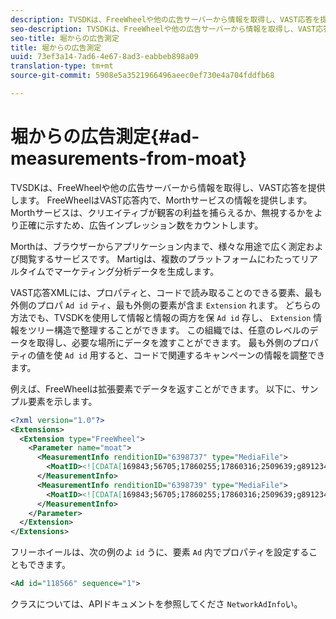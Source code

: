```yaml
---
description: TVSDKは、FreeWheelや他の広告サーバーから情報を取得し、VAST応答を提供します。 FreeWheelはVAST応答内で、Morthサービスの情報を提供します。 Morthサービスは、クリエイティブが観客の利益を捕らえるか、無視するかをより正確に示すため、広告インプレッション数をカウントします。
seo-description: TVSDKは、FreeWheelや他の広告サーバーから情報を取得し、VAST応答を提供します。 FreeWheelはVAST応答内で、Morthサービスの情報を提供します。 Morthサービスは、クリエイティブが観客の利益を捕らえるか、無視するかをより正確に示すため、広告インプレッション数をカウントします。
seo-title: 堀からの広告測定
title: 堀からの広告測定
uuid: 73ef3a14-7ad6-4e67-8ad3-eabbeb898a09
translation-type: tm+mt
source-git-commit: 5908e5a3521966496aeec0ef730e4a704fddfb68

---
```



# 堀からの広告測定{#ad-measurements-from-moat}

TVSDKは、FreeWheelや他の広告サーバーから情報を取得し、VAST応答を提供します。 FreeWheelはVAST応答内で、Morthサービスの情報を提供します。 Morthサービスは、クリエイティブが観客の利益を捕らえるか、無視するかをより正確に示すため、広告インプレッション数をカウントします。

Morthは、ブラウザーからアプリケーション内まで、様々な用途で広く測定および閲覧するサービスです。 Martigは、複数のプラットフォームにわたってリアルタイムでマーケティング分析データを生成します。

VAST応答XMLには、プロパティと、コードで読み取ることのできる要素、最も外側のプロパ `Ad id` ティ、最も外側の要素が含ま `Extension` れます。 どちらの方法でも、TVSDKを使用して情報と情報の両方を保 `Ad id` 存し、 `Extension` 情報をツリー構造で整理することができます。 この組織では、任意のレベルのデータを取得し、必要な場所にデータを渡すことができます。 最も外側のプロパティの値を使 `Ad id` 用すると、コードで関連するキャンペーンの情報を調整できます。

例えば、FreeWheelは拡張要素でデータを返すことができます。 以下に、サンプル要素を示します。

```xml
<?xml version="1.0"?> 
<Extensions> 
  <Extension type="FreeWheel"> 
    <Parameter name="moat"> 
      <MeasurementInfo renditionID="6398737" type="MediaFile"> 
        <MoatID><![CDATA[169843;56705;17860255;17860316;2509639;g8912342;103311138;g436558;530633]]></MoatID> 
      </MeasurementInfo> 
      <MeasurementInfo renditionID="6398739" type="MediaFile"> 
        <MoatID><![CDATA[169843;56705;17860255;17860316;2509639;g8912342;103311138;g436558;530633]]></MoatID> 
      </MeasurementInfo> 
    </Parameter> 
  </Extension> 
</Extensions> 
```

フリーホイールは、次の例のよ `id` うに、要素 `Ad` 内でプロパティを設定することもできます。

```xml
<Ad id="118566" sequence="1">
```

クラスについては、APIドキュメントを参照してくださ `NetworkAdInfo`い。
